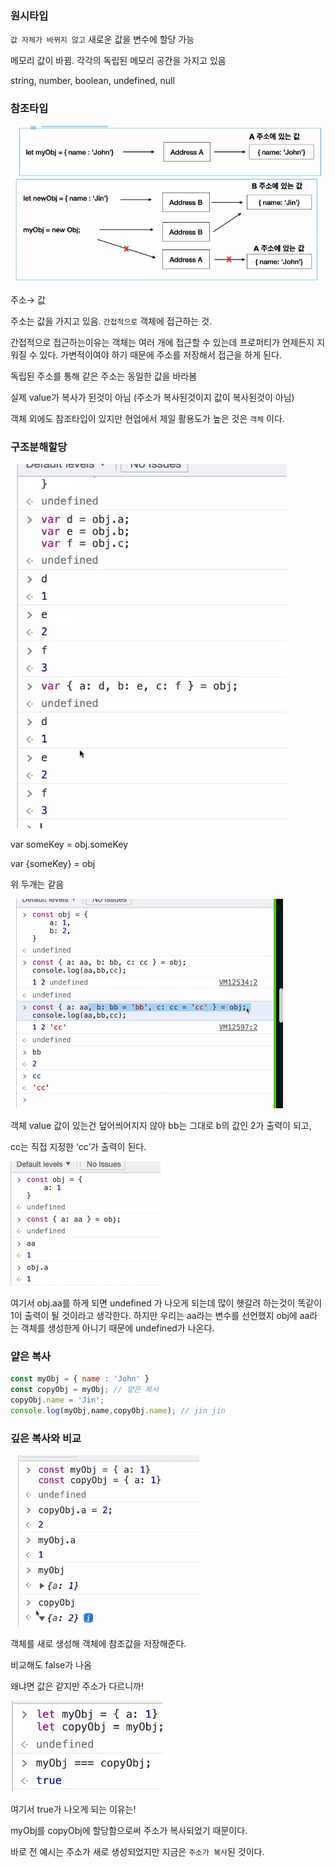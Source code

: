 ### 원시타입

`값 자체가 바뀌지 않고`  새로운 값을 변수에 할당 가능

메모리 값이 바뀜. 각각의 독립된 메모리 공간을 가지고 있음

string, number, boolean, undefined, null 

### 참조타입

![Untitled](https://github.com/wookyung2/TIL/blob/main/img/220715/1.png)

주소→ 값 

주소는 값을 가지고 있음. `간접적으로` 객체에 접근하는 것.

간접적으로 접근하는이유는 객체는 여러 개에 접근할 수 있는데 프로퍼티가 언제든지 지워질 수 있다. 가변적이여야 하기 때문에 주소를 저장해서 접근을 하게 된다.

독립된 주소를 통해 같은 주소는 동일한 값을 바라봄

실제 value가 복사가 된것이 아님 (주소가 복사된것이지 값이 복사된것이 아님)

객체 외에도 참조타입이 있지만 현업에서 제일 활용도가 높은 것은 `객체` 이다.

### 구조분해할당

![Untitled](https://github.com/wookyung2/TIL/blob/main/img/220715/2.png)

var someKey = obj.someKey

var {someKey} = obj 

위 두개는 같음 

![Untitled](https://github.com/wookyung2/TIL/blob/main/img/220715/3.png)

객체 value 값이 있는건 덮어씌어지지 않아 bb는 그대로 b의 값인 2가 출력이 되고,

cc는 직접 지정한 ‘cc’가 출력이 된다.  

![Untitled](https://github.com/wookyung2/TIL/blob/main/img/220715/4.png)

여기서 obj.aa를 하게 되면 undefined 가 나오게 되는데 많이 헷갈려 하는것이 똑같이 1이 출력이 될 것이라고 생각한다. 하지만 우리는 aa라는 변수를 선언했지 obj에 aa라는 객체를 생성한게 아니기 때문에 undefined가 나온다.

### 얕은 복사

```jsx
const myObj = { name : 'John' }
const copyObj = myObj; // 얕은 복사
copyObj.name = 'Jin';
console.log(myObj,name,copyObj.name); // jin jin 
```

### 깊은 복사와 비교

![Untitled](https://github.com/wookyung2/TIL/blob/main/img/220715/5.png)

객체를 새로 생성해 객체에 참조값을 저장해준다.

비교해도  false가 나옴 

왜냐면 값은 같지만 주소가 다르니까!

![Untitled](https://github.com/wookyung2/TIL/blob/main/img/220715/6.png)

여기서 true가 나오게 되는 이유는!

myObj를 copyObj에 할당함으로써 주소가 복사되었기 때문이다. 

바로 전 예시는 주소가 새로 생성되었지만 지금은 `주소가 복사`된 것이다.
